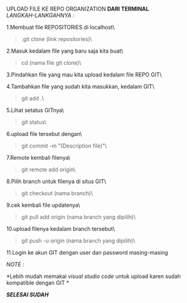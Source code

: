 UPLOAD FILE KE REPO ORGANIZATION **DARI TERMINAL**\
_LANGKAH-LANKGAHNYA :_

1.Membuat file REPOSITORIES di localhost\
>.git clone (link repositories)\

2.Masuk kedalam file yang baru saja kita buat\
>cd (nama file git clone)\

3.Pindahkan file yang mau kita upload kedalam file REPO GIT\

4.Tambahkan file yang sudah kita masukkan, kedalam GIT\
>git add .\

5.Lihat setatus GITnya\
> git status\

6.upload file tersebut dengan\
> git commit -m "(Description file)"\

7.Remote kembali filenya\
> git remote add origin\

8.Pilih branch untuk filenya di situs GIT\
> git checkout (nama branch)\

9.cek kembali file updatenya\
>git pull add origin (nama branch yang dipilih)\

10.upload filenya kedalam branch tersebut\
> git push -u origin (nama branch yang dipilih)\

11.Login ke akun GIT dengan user dan password masing-masing

_NOTE :_

*Lebih mudah memakai _visual studio code_ untuk upload karen sudah kompatible dengan GIT
*

**_SELESAI SUDAH_** 


